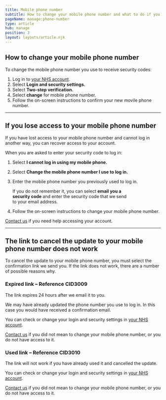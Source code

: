 ```yaml
---
title: Mobile phone number
subtitle: How to change your mobile phone number and what to do if you have problems.
pageName: manage:phone-number
type: article
hub: manage
position: 3
layout: layouts/article.njk
---
```


## How to change your mobile phone number

To change the mobile phone number you use to receive security codes:

1. Log in to [your NHS account](https://settings.login.nhs.uk/ 'your NHS account').
2. Select **Login and security settings.**
3. Select **Two-step verification.**
4. Select **change** for mobile phone number.
5. Follow the on-screen instructions to confirm your new movile phone number.

---

## If you lose access to your mobile phone number

If you have lost access to your mobile phone number and cannot log in another way, you can recover access to your account.

When you are asked to enter your security code to log in:

1. Select **I cannot log in using my mobile phone.**
2. Select **Change the mobile phone number I use to log in.**
3. Enter the mobile phone number you previously used to log in.

    <div class="nhsuk-details__text nhsuk-u-margin-top-4 nhsuk-u-margin-bottom-6" style="width: 80%;">
        <p>
            If you do not remember it, you can select <strong>email you a security code</strong> and enter the security code that we send to your email address.
        </p>
    </div>

4. Follow the on-screen instructions to change your mobile phone number.

[Contact us](/contact?error=CID3001 'Contact us') if you need help accessing your account.

---

## The link to cancel the update to your mobile phone number does not work

To cancel the update to your mobile phone number, you must select the confirmation link we send you. If the link does not work, there are a number of possible reasons why.

### Expired link – Reference CID3009

The link expires 24 hours after we email it to you.

We may have already updated the phone number you use to log in. In this case you would have received a confirmation email.

You can check or change your login and security settings in [your NHS account](https://settings.login.nhs.uk/ 'your NHS account').

[Contact us](/contact?error=CID3002 'Contact us') if you did not mean to change your mobile phone number, or you do not have access to it.

### Used link – Reference CID3010

The link will not work if you have already used it and cancelled the update.

You can check or change your login and security settings in [your NHS account](https://settings.login.nhs.uk/ 'your NHS account').

[Contact us](/contact?error=CID3003 'Contact us') if you did not mean to change your mobile phone number, or you do not have access to it.
